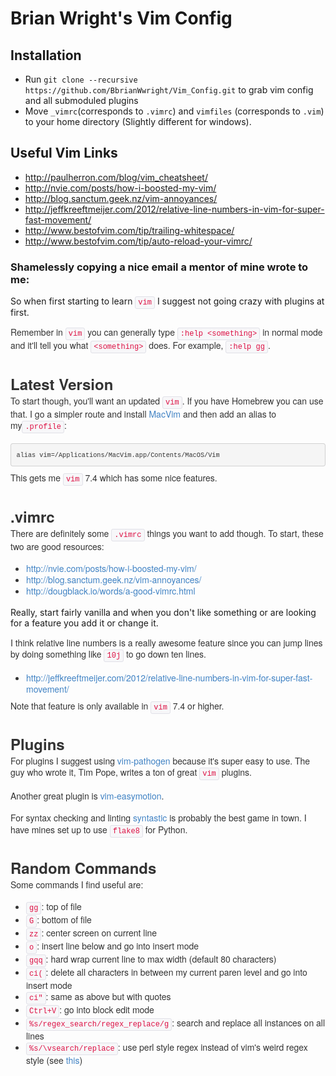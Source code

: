 # Brian Wright's Vim Config

## Installation
* Run ```git clone --recursive https://github.com/BbrianWwright/Vim_Config.git``` to grab vim config and all submoduled  plugins
* Move ```_vimrc```(corresponds to ```.vimrc```) and ```vimfiles``` (corresponds to ```.vim```) to your home directory (Slightly different for windows).

## Useful Vim Links
  * http://paulherron.com/blog/vim_cheatsheet/
  * http://nvie.com/posts/how-i-boosted-my-vim/
  * http://blog.sanctum.geek.nz/vim-annoyances/
  * http://jeffkreeftmeijer.com/2012/relative-line-numbers-in-vim-for-super-fast-movement/
  * http://www.bestofvim.com/tip/trailing-whitespace/
  * http://www.bestofvim.com/tip/auto-reload-your-vimrc/

### Shamelessly copying a nice email a mentor of mine wrote to me:
So when first starting to learn&nbsp;<code style="padding:2px 4px;font-family:Menlo,Monaco,'Courier New',monospace;font-size:12px;color:rgb(221,17,68);border-radius:3px;border:1px solid rgb(225,225,232);background-color:rgb(247,247,249)"><span class="il">vim</span></code>&nbsp;I
 suggest not going crazy with plugins at first.</p>
<p style="margin:0px 0px 1.2em;font-family:'Helvetica Neue',Helvetica,Arial,sans-serif;line-height:1.3em;color:rgb(51,51,51)">
Remember in&nbsp;<code style="padding:2px 4px;font-family:Menlo,Monaco,'Courier New',monospace;font-size:12px;color:rgb(221,17,68);border-radius:3px;border:1px solid rgb(225,225,232);background-color:rgb(247,247,249)"><span class="il">vim</span></code>&nbsp;you can generally
 type&nbsp;<code style="padding:2px 4px;font-family:Menlo,Monaco,'Courier New',monospace;font-size:12px;color:rgb(221,17,68);border-radius:3px;border:1px solid rgb(225,225,232);background-color:rgb(247,247,249)">:help &lt;something&gt;</code>&nbsp;in
 normal mode and it'll tell you what&nbsp;<code style="padding:2px 4px;font-family:Menlo,Monaco,'Courier New',monospace;font-size:12px;color:rgb(221,17,68);border-radius:3px;border:1px solid rgb(225,225,232);background-color:rgb(247,247,249)">&lt;something&gt;</code>&nbsp;does.
 For example,&nbsp;<code style="padding:2px 4px;font-family:Menlo,Monaco,'Courier New',monospace;font-size:12px;color:rgb(221,17,68);border-radius:3px;border:1px solid rgb(225,225,232);background-color:rgb(247,247,249)">:help gg</code>.</p>
<h2 style="margin:1.3em 0px 0px;font-family:'Helvetica Neue',Helvetica,Arial,sans-serif;color:rgb(51,51,51);font-size:24px;line-height:36px">
Latest Version</h2>
<p style="margin:0px 0px 1.2em;font-family:'Helvetica Neue',Helvetica,Arial,sans-serif;line-height:1.3em;color:rgb(51,51,51)">
To start though, you'll want an updated&nbsp;<code style="padding:2px 4px;font-family:Menlo,Monaco,'Courier New',monospace;font-size:12px;color:rgb(221,17,68);border-radius:3px;border:1px solid rgb(225,225,232);background-color:rgb(247,247,249)"><span class="il">vim</span></code>.
 If you have Homebrew you can use that. I go a simpler route and install&nbsp;<a href="https://github.com/b4winckler/macvim/releases" style="color:rgb(65,131,196);text-decoration:none" target="_blank">MacVim</a>&nbsp;and then add an alias to my<code style="padding:2px 4px;font-family:Menlo,Monaco,'Courier New',monospace;font-size:12px;color:rgb(221,17,68);border-radius:3px;border:1px solid rgb(225,225,232);background-color:rgb(247,247,249)">.profile</code>:</p>
<pre style="padding:8.5px;font-family:Menlo,Monaco,'Courier New',monospace;font-size:12.025px;color:rgb(51,51,51);border-top-left-radius:4px;border-top-right-radius:4px;border-bottom-right-radius:4px;border-bottom-left-radius:4px;margin-top:0px;margin-bottom:9px;line-height:18px;border:1px solid rgba(0,0,0,0.14902);white-space:pre-wrap;word-break:break-all;word-wrap:break-word;background-color:rgb(245,245,245)"><code style="padding:0px;font-family:Menlo,Monaco,'Courier New',monospace;color:inherit;border-top-left-radius:3px;border-top-right-radius:3px;border-bottom-right-radius:3px;border-bottom-left-radius:3px;border:0px;background-color:transparent">alias <span class="il">vim</span>=/Applications/MacVim.app/<wbr>Contents/MacOS/<span class="il">Vim</span>
</code></pre>
<p style="margin:0px 0px 1.2em;font-family:'Helvetica Neue',Helvetica,Arial,sans-serif;line-height:1.3em;color:rgb(51,51,51)">
This gets me&nbsp;<code style="padding:2px 4px;font-family:Menlo,Monaco,'Courier New',monospace;font-size:12px;color:rgb(221,17,68);border-radius:3px;border:1px solid rgb(225,225,232);background-color:rgb(247,247,249)"><span class="il">vim</span></code>&nbsp;7.4 which
 has some nice features.</p>
<h2 style="margin:1.3em 0px 0px;font-family:'Helvetica Neue',Helvetica,Arial,sans-serif;color:rgb(51,51,51);font-size:24px;line-height:36px">
.vimrc</h2>
<p style="margin:0px 0px 1.2em;font-family:'Helvetica Neue',Helvetica,Arial,sans-serif;line-height:1.3em;color:rgb(51,51,51)">
There are definitely some&nbsp;<code style="padding:2px 4px;font-family:Menlo,Monaco,'Courier New',monospace;font-size:12px;color:rgb(221,17,68);border-radius:3px;border:1px solid rgb(225,225,232);background-color:rgb(247,247,249)">.vimrc</code>&nbsp;things
 you want to add though. To start, these two are good resources:</p>
<ul style="padding:0px;margin:0px 0px 9px 25px;list-style-position:initial;color:rgb(51,51,51);font-family:'Helvetica Neue',Helvetica,Arial,sans-serif;line-height:18px">
<li><a href="http://nvie.com/posts/how-i-boosted-my-vim/" style="color:rgb(65,131,196);text-decoration:none" target="_blank">http://nvie.com/posts/how-i-<wbr>boosted-my-<span class="il">vim</span>/</a></li><li><a href="http://blog.sanctum.geek.nz/vim-annoyances/" style="color:rgb(65,131,196);text-decoration:none" target="_blank">http://blog.sanctum.geek.nz/<wbr><span class="il">vim</span>-annoyances/</a></li><li><a href="http://dougblack.io/words/a-good-vimrc.html" style="color:rgb(65,131,196);text-decoration:none" target="_blank">http://dougblack.io/words/a-<wbr>good-vimrc.html</a></li></ul>
<p style="margin:0px 0px 1.2em;font-family:'Helvetica Neue',Helvetica,Arial,sans-serif;line-height:1.3em;color:rgb(51,51,51)">

Really, start fairly vanilla and when you don't like something or are looking for a feature you add it or change it.</p>
<p style="margin:0px 0px 1.2em;font-family:'Helvetica Neue',Helvetica,Arial,sans-serif;line-height:1.3em;color:rgb(51,51,51)">
I think relative line numbers is a really awesome feature since you can jump lines by doing something like&nbsp;<code style="padding:2px 4px;font-family:Menlo,Monaco,'Courier New',monospace;font-size:12px;color:rgb(221,17,68);border-radius:3px;border:1px solid rgb(225,225,232);background-color:rgb(247,247,249)">10j</code>&nbsp;to
 go down ten lines.</p>
<ul style="padding:0px;margin:0px 0px 9px 25px;list-style-position:initial;color:rgb(51,51,51);font-family:'Helvetica Neue',Helvetica,Arial,sans-serif;line-height:18px">
<li><a href="http://jeffkreeftmeijer.com/2012/relative-line-numbers-in-vim-for-super-fast-movement/" style="color:rgb(65,131,196);text-decoration:none" target="_blank">http://jeffkreeftmeijer.com/<wbr>2012/relative-line-numbers-in-<wbr><span class="il">vim</span>-for-super-fast-movement/</a></li></ul>
<p style="margin:0px 0px 1.2em;font-family:'Helvetica Neue',Helvetica,Arial,sans-serif;line-height:1.3em;color:rgb(51,51,51)">
Note that feature is only available in&nbsp;<code style="padding:2px 4px;font-family:Menlo,Monaco,'Courier New',monospace;font-size:12px;color:rgb(221,17,68);border-radius:3px;border:1px solid rgb(225,225,232);background-color:rgb(247,247,249)"><span class="il">vim</span></code>&nbsp;7.4
 or higher.</p>
<h2 style="margin:1.3em 0px 0px;font-family:'Helvetica Neue',Helvetica,Arial,sans-serif;color:rgb(51,51,51);font-size:24px;line-height:36px">
Plugins</h2>
<p style="margin:0px 0px 1.2em;font-family:'Helvetica Neue',Helvetica,Arial,sans-serif;line-height:1.3em;color:rgb(51,51,51)">
For plugins I suggest using&nbsp;<a href="https://github.com/tpope/vim-pathogen" style="color:rgb(65,131,196);text-decoration:none" target="_blank"><span class="il">vim</span>-pathogen</a>&nbsp;because it's super easy to use. The guy who wrote it, Tim Pope, writes a ton of great&nbsp;<code style="padding:2px 4px;font-family:Menlo,Monaco,'Courier New',monospace;font-size:12px;color:rgb(221,17,68);border-radius:3px;border:1px solid rgb(225,225,232);background-color:rgb(247,247,249)"><span class="il">vim</span></code>&nbsp;plugins.</p>
<p style="margin:0px 0px 1.2em;font-family:'Helvetica Neue',Helvetica,Arial,sans-serif;line-height:1.3em;color:rgb(51,51,51)">
Another great plugin is&nbsp;<a href="https://github.com/easymotion/vim-easymotion" style="color:rgb(65,131,196);text-decoration:none" target="_blank"><span class="il">vim</span>-easymotion</a>.</p>
<p style="margin:0px 0px 1.2em;font-family:'Helvetica Neue',Helvetica,Arial,sans-serif;line-height:1.3em;color:rgb(51,51,51)">
For syntax checking and linting&nbsp;<a href="https://github.com/scrooloose/syntastic" style="color:rgb(65,131,196);text-decoration:none" target="_blank">syntastic</a>&nbsp;is probably the best game in town. I have mines set up to use&nbsp;<code style="padding:2px 4px;font-family:Menlo,Monaco,'Courier New',monospace;font-size:12px;color:rgb(221,17,68);border-radius:3px;border:1px solid rgb(225,225,232);background-color:rgb(247,247,249)">flake8</code>&nbsp;for
 Python.</p>
<h2 style="margin:1.3em 0px 0px;font-family:'Helvetica Neue',Helvetica,Arial,sans-serif;color:rgb(51,51,51);font-size:24px;line-height:36px">
Random Commands</h2>
<p style="margin:0px 0px 1.2em;font-family:'Helvetica Neue',Helvetica,Arial,sans-serif;line-height:1.3em;color:rgb(51,51,51)">
Some commands I find useful are:</p>
<ul style="padding:0px;margin:0px 0px 9px 25px;list-style-position:initial;color:rgb(51,51,51);font-family:'Helvetica Neue',Helvetica,Arial,sans-serif;line-height:18px">
<li><code style="padding:2px 4px;font-family:Menlo,Monaco,'Courier New',monospace;font-size:12px;color:rgb(221,17,68);border-radius:3px;border:1px solid rgb(225,225,232);background-color:rgb(247,247,249)">gg</code>: top of file</li><li><code style="padding:2px 4px;font-family:Menlo,Monaco,'Courier New',monospace;font-size:12px;color:rgb(221,17,68);border-radius:3px;border:1px solid rgb(225,225,232);background-color:rgb(247,247,249)">G</code>: bottom of file</li><li><code style="padding:2px 4px;font-family:Menlo,Monaco,'Courier New',monospace;font-size:12px;color:rgb(221,17,68);border-radius:3px;border:1px solid rgb(225,225,232);background-color:rgb(247,247,249)">zz</code>: center screen on current
 line</li><li><code style="padding:2px 4px;font-family:Menlo,Monaco,'Courier New',monospace;font-size:12px;color:rgb(221,17,68);border-radius:3px;border:1px solid rgb(225,225,232);background-color:rgb(247,247,249)">o</code>: insert line below and
 go into insert mode</li><li><code style="padding:2px 4px;font-family:Menlo,Monaco,'Courier New',monospace;font-size:12px;color:rgb(221,17,68);border-radius:3px;border:1px solid rgb(225,225,232);background-color:rgb(247,247,249)">gqq</code>: hard wrap current
 line to max width (default 80 characters)</li><li><code style="padding:2px 4px;font-family:Menlo,Monaco,'Courier New',monospace;font-size:12px;color:rgb(221,17,68);border-radius:3px;border:1px solid rgb(225,225,232);background-color:rgb(247,247,249)">ci(</code>: delete all characters
 in between my current paren level and go into insert mode</li><li><code style="padding:2px 4px;font-family:Menlo,Monaco,'Courier New',monospace;font-size:12px;color:rgb(221,17,68);border-radius:3px;border:1px solid rgb(225,225,232);background-color:rgb(247,247,249)">ci"</code>: same as above but
 with quotes</li><li><code style="padding:2px 4px;font-family:Menlo,Monaco,'Courier New',monospace;font-size:12px;color:rgb(221,17,68);border-radius:3px;border:1px solid rgb(225,225,232);background-color:rgb(247,247,249)">Ctrl+V</code>: go into block
 edit mode</li><li><code style="padding:2px 4px;font-family:Menlo,Monaco,'Courier New',monospace;font-size:12px;color:rgb(221,17,68);border-radius:3px;border:1px solid rgb(225,225,232);background-color:rgb(247,247,249)">%s/regex_search/regex_replace/<wbr>g</code>:
 search and replace all instances on all lines</li><li><code style="padding:2px 4px;font-family:Menlo,Monaco,'Courier New',monospace;font-size:12px;color:rgb(221,17,68);border-radius:3px;border:1px solid rgb(225,225,232);background-color:rgb(247,247,249)">%s/\vsearch/replace</code>: use
 perl style regex instead of <span class="il">vim</span>'s weird regex style (see&nbsp;<a href="http://vim.wikia.com/wiki/Simplifying_regular_expressions_using_magic_and_no-magic" style="color:rgb(65,131,196);text-decoration:none" target="_blank">this</a>)</li>
